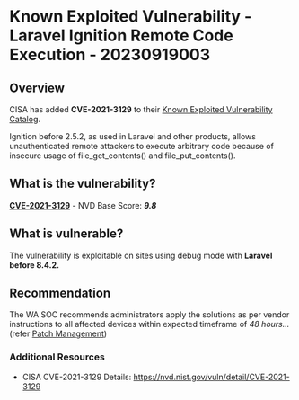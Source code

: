 # Known Exploited Vulnerability - Laravel Ignition Remote Code Execution - 20230919003

## Overview

CISA has added **CVE-2021-3129** to their [Known Exploited Vulnerability Catalog](https://www.cisa.gov/known-exploited-vulnerabilities-catalog).

Ignition before 2.5.2, as used in Laravel and other products, allows unauthenticated remote attackers to execute arbitrary code because of insecure usage of file_get_contents() and file_put_contents().

## What is the vulnerability?

[**CVE-2021-3129**](https://www.cve.org/CVERecord?id=CVE-2021-3129) - NVD Base Score: ***9.8***

## What is vulnerable?

The vulnerability is exploitable on sites using debug mode with **Laravel before 8.4.2.**

## Recommendation

The WA SOC recommends administrators apply the solutions as per vendor instructions to all affected devices within expected timeframe of *48 hours...* (refer [Patch Management](../guidelines/patch-management.md))

### Additional Resources

- CISA CVE-2021-3129 Details: <https://nvd.nist.gov/vuln/detail/CVE-2021-3129>
